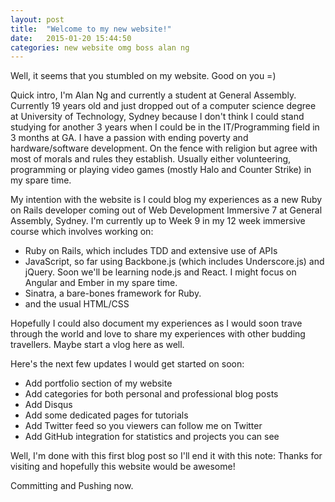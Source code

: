 ```yaml
---
layout: post
title:  "Welcome to my new website!"
date:   2015-01-20 15:44:50
categories: new website omg boss alan ng
---
```

Well, it seems that you stumbled on my website. Good on you =)

Quick intro, I'm Alan Ng and currently a student at General Assembly. Currently 19 years old and just dropped out of a computer science degree at University of Technology, Sydney because I don't think I could stand studying for another 3 years when I could be in the IT/Programming field in 3 months at GA. I have a passion with ending poverty and hardware/software development. On the fence with religion but agree with most of morals and rules they establish. Usually either volunteering, programming or playing video games (mostly Halo and Counter Strike) in my spare time.

My intention with the website is I could blog my experiences as a new Ruby on Rails developer coming out of Web Development Immersive 7 at General Assembly, Sydney. I'm currently up to Week 9 in my 12 week immersive course which involves working on:
  * Ruby on Rails, which includes TDD and extensive use of APIs
  * JavaScript, so far using Backbone.js (which includes Underscore.js) and jQuery. Soon we'll be learning node.js and React. I might focus on Angular and Ember in my spare time.
  * Sinatra, a bare-bones framework for Ruby.
  * and the usual HTML/CSS

Hopefully I could also document my experiences as I would soon trave through the world and love to share my experiences with other budding travellers. Maybe start a vlog here as well.

Here's the next few updates I would get started on soon:
  * Add portfolio section of my website
  * Add categories for both personal and professional blog posts
  * Add Disqus
  * Add some dedicated pages for tutorials
  * Add Twitter feed so you viewers can follow me on Twitter
  * Add GitHub integration for statistics and projects you can see

Well, I'm done with this first blog post so I'll end it with this note: Thanks for visiting and hopefully this website would be awesome!

Committing and Pushing now.

